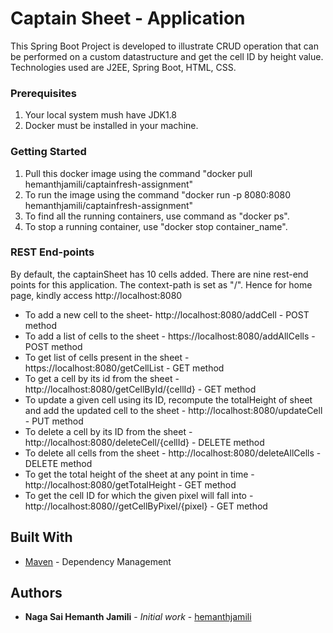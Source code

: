 # Captain Sheet - Application

This Spring Boot Project is developed to illustrate CRUD operation that can be performed on a custom datastructure and get the cell ID by height value. Technologies used are J2EE, Spring Boot, HTML, CSS.

### Prerequisites

1. Your local system mush have JDK1.8
2. Docker must be installed in your machine.

### Getting Started

1. Pull this docker image using the command "docker pull hemanthjamili/captainfresh-assignment"
2. To run the image using the command "docker run -p 8080:8080 hemanthjamili/captainfresh-assignment"
3. To find all the running containers, use command as "docker ps".
4. To stop a running container, use "docker stop container_name".

### REST End-points

By default, the captainSheet has 10 cells added. There are nine rest-end points for this application. The context-path is set as "/". Hence for home page, kindly access http://localhost:8080

* To add a new cell to the sheet- http://localhost:8080/addCell - POST method
* To add a list of cells to the sheet - https://localhost:8080/addAllCells - POST method
* To get list of cells present in the sheet - https://localhost:8080/getCellList - GET method
* To get a cell by its id from the sheet - http://localhost:8080/getCellById/{cellId} - GET method
* To update a given cell using its ID, recompute the totalHeight of sheet and add the updated cell to the sheet - http://localhost:8080/updateCell - PUT method
* To delete a cell by its ID from the sheet - http://localhost:8080/deleteCell/{cellId} - DELETE method
* To delete all cells from the sheet - http://localhost:8080/deleteAllCells - DELETE method
* To get the total height of the sheet at any point in time - http://localhost:8080/getTotalHeight - GET method
* To get the cell ID for which the given pixel will fall into - http://localhost:8080//getCellByPixel/{pixel} - GET method


## Built With

* [Maven](https://maven.apache.org/) - Dependency Management


## Authors

* **Naga Sai Hemanth Jamili** - *Initial work* - [hemanthjamili](https://github.com/hemanthjamili)
